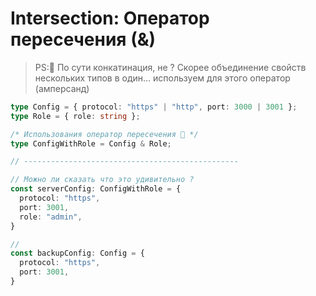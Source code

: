 
# **Intersection:**  Оператор пересечения (&) 


> PS:📌 По сути конкатинация, не ? Скорее объединение свойств нескольких типов в один... используем для этого оператор (амперсанд)

```typescript
type Config = { protocol: "https" | "http", port: 3000 | 3001 };
type Role = { role: string };

/* Использования оператор пересечения 🧲 */
type ConfigWithRole = Config & Role; 

// ------------------------------------------------

// Можно ли сказать что это удивительно ? 
const serverConfig: ConfigWithRole = {
  protocol: "https",
  port: 3001,
  role: "admin",
}

// 
const backupConfig: Config = {
  protocol: "https",
  port: 3001,
}

```